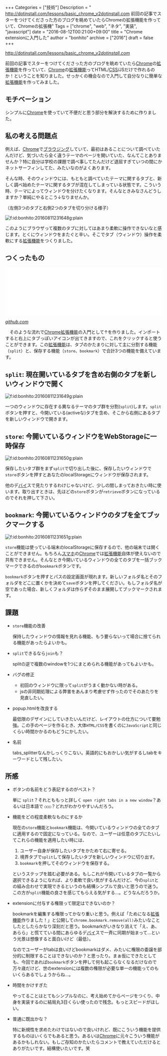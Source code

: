 +++
Categories = ["技術"]
Description = " http://dotinstall.com/lessons/basic_chrome_v2dotinstall.com  前回の記事でスターをつけてくださった方のブログを眺めていたらChromeの拡張機能を作っていて、Chromeの拡張機"
Tags = ["chrome", "web", "ネタ", "実装", "javascript"]
date = "2016-08-12T00:21:00+09:00"
title = "Chrome extensionに入門した"
author = "bonhito"
archive = ["2016"]
draft = false
+++

<body>
<p><a href="http://dotinstall.com/lessons/basic_chrome_v2">http://dotinstall.com/lessons/basic_chrome_v2</a><cite class="hatena-citation"><a href="http://dotinstall.com/lessons/basic_chrome_v2">dotinstall.com</a></cite></p>

<p>前回の記事でスターをつけてくださった方のブログを眺めていたら<a class="keyword" href="http://d.hatena.ne.jp/keyword/Chrome">Chrome</a>の<a class="keyword" href="http://d.hatena.ne.jp/keyword/%B3%C8%C4%A5%B5%A1%C7%BD">拡張機能</a>を作っていて、<a class="keyword" href="http://d.hatena.ne.jp/keyword/Chrome">Chrome</a>の<a class="keyword" href="http://d.hatena.ne.jp/keyword/%B3%C8%C4%A5%B5%A1%C7%BD">拡張機能</a>ってHTML/<a class="keyword" href="http://d.hatena.ne.jp/keyword/CSS">CSS</a>/JSだけで作れるのか！ということを知りました。せっかくの機会なので入門して自分なりに簡単な<a class="keyword" href="http://d.hatena.ne.jp/keyword/%B3%C8%C4%A5%B5%A1%C7%BD">拡張機能</a>を作ってみました。</p>

<h2>モチベーション</h2>

<p>シンプルに<a class="keyword" href="http://d.hatena.ne.jp/keyword/Chrome">Chrome</a>を使っていて不便だと思う部分を解決するために作りました。</p>

<h2>私の考える問題点</h2>

<p>例えば、<a class="keyword" href="http://d.hatena.ne.jp/keyword/Chrome">Chrome</a>で<a class="keyword" href="http://d.hatena.ne.jp/keyword/%A5%D6%A5%E9%A5%A6%A5%B8%A5%F3%A5%B0">ブラウジング</a>していて、最初はあることについて調べていたんだけど、気づいたら全く違うテーマのページを開いていた、なんてことありませんか？特に自分は学校の課題で調べ事してたんだけど退屈すぎていつの間にかネットサーフィンしてた、みたいなのがよくあります。</p>

<p>そんな時、そのウィンドウには、もともと調べていたテーマに関するタブと、新しく調べ始めたテーマに関するタブが混在してしまっている状態です。こういう時、テーマによってウィンドウを分けたくなります。そんなときみなさんどうしますか？単純にやるとこう↓なりませんか。</p>

<p>（左側3つのタブと右側2つのタブを切り分ける様子）</p>

<p><span itemscope itemtype="http://schema.org/Photograph"><img src="https://cdn-ak.f.st-hatena.com/images/fotolife/b/bonhito/20160811/20160811231648.gif" alt="f:id:bonhito:20160811231648g:plain" title="f:id:bonhito:20160811231648g:plain" class="hatena-fotolife" itemprop="image"></span></p>

<p>このようにブラウザって複数のタブに対してはあまり柔軟に操作できないなと感じます。とくにウィンドウをまたぐと辛い。そこでタブ（ウィンドウ）操作を柔軟にする<a class="keyword" href="http://d.hatena.ne.jp/keyword/%B3%C8%C4%A5%B5%A1%C7%BD">拡張機能</a>をつくりました。
　</p>

<h2>つくったもの</h2>

<p><iframe src="//hatenablog-parts.com/embed?url=https%3A%2F%2Fgithub.com%2Fpiyo56%2Ftabs_splitter" title="piyo56/tabs_splitter" class="embed-card embed-webcard" scrolling="no" frameborder="0" style="display: block; width: 100%; height: 155px; max-width: 500px; margin: 10px 0px;"></iframe><cite class="hatena-citation"><a href="https://github.com/piyo56/tabs_splitter">github.com</a></cite></p>

<p>　そのような流れで<a class="keyword" href="http://d.hatena.ne.jp/keyword/Chrome">Chrome</a><a class="keyword" href="http://d.hatena.ne.jp/keyword/%B3%C8%C4%A5%B5%A1%C7%BD">拡張機能</a>の入門として↑を作りました。インポートすると右上にタブっぽいアイコンが出てきますので、これをクリックすると使うことができます。この<a class="keyword" href="http://d.hatena.ne.jp/keyword/%B3%C8%C4%A5%B5%A1%C7%BD">拡張機能</a>は、タブのかたまりに対して主に分割する機能（<code>split</code>）と、保存する機能（<code>store</code>、<code>bookmark</code>）で合計3つの機能を備えています。</p>

<h2>
<code>split</code>: 現在開いているタブを含め右側のタブを新しいウィンドウで開く</h2>

<p><span itemscope itemtype="http://schema.org/Photograph"><img src="https://cdn-ak.f.st-hatena.com/images/fotolife/b/bonhito/20160811/20160811231649.gif" alt="f:id:bonhito:20160811231649g:plain" title="f:id:bonhito:20160811231649g:plain" class="hatena-fotolife" itemprop="image"></span></p>

<p>一つのウィンドウに存在する異なるテーマのタブ群を分割(<code>split</code>)します。<code>split</code>ボタンを押すと、今開いている(activeな)タブを含め、そこから右側にあるタブを新しいウィンドウで開きます。</p>

<h2>
<code>store</code>: 今開いているウィンドウをWebStorageに一時保存</h2>

<p><span itemscope itemtype="http://schema.org/Photograph"><img src="https://cdn-ak.f.st-hatena.com/images/fotolife/b/bonhito/20160811/20160811231650.gif" alt="f:id:bonhito:20160811231650g:plain" title="f:id:bonhito:20160811231650g:plain" class="hatena-fotolife" itemprop="image"></span></p>

<p>保存したいタブ群をまず<code>split</code>で切り出した後に、保存したいウィンドウで<code>store</code>ボタンを押すとあなたのlocalStorageにウィンドウが保存されます。</p>

<p>他のデ<a class="keyword" href="http://d.hatena.ne.jp/keyword/%A5%D0%A5%A4">バイ</a>スで見たりするわけじゃないけど、少しの間しまっておきたい時に使います。取り出すときは、先ほどの<code>store</code>ボタンが<code>retrieve</code>ボタンになっているのでそれを押して下さい。</p>

<h2>
<code>bookmark</code>: 今開いているウィンドウのタブを全てブックマークする</h2>

<p><span itemscope itemtype="http://schema.org/Photograph"><img src="https://cdn-ak.f.st-hatena.com/images/fotolife/b/bonhito/20160811/20160811231651.gif" alt="f:id:bonhito:20160811231651g:plain" title="f:id:bonhito:20160811231651g:plain" class="hatena-fotolife" itemprop="image"></span></p>

<p><code>store</code>機能は使っている端末のlocalStorageに保存するので、他の端末では開くことができません。もちろん<a class="keyword" href="http://d.hatena.ne.jp/keyword/%A5%B9%A5%DE%A5%DB">スマホ</a>の<a class="keyword" href="http://d.hatena.ne.jp/keyword/Chrome">Chrome</a>では<a class="keyword" href="http://d.hatena.ne.jp/keyword/%B3%C8%C4%A5%B5%A1%C7%BD">拡張機能</a>自体が使えないので共有できません。そんなとき今開いているウィンドウの全てのタブを一括ブックマークできるのが<code>bookmark</code>ボタンです。</p>

<p><code>bookmark</code>ボタンを押すとパスの設定画面が現れます。新しいフォルダ名とそのフォルダをどこに置くかを決めて<code>save</code>ボタンを押してください。もしフォルダ名が空であった場合、新しくフォルダは作らずそのまま展開してブックマークされます。</p>

<h2>課題</h2>

<ul>
<li>
<p><code>store</code>機能の改善</p>

<p>  保持したウィンドウの情報を見れる機能、もう要らないって場合に捨てられる機能があったらよいかも。</p>
</li>
<li>
<p><code>split</code>できるなら<code>join</code>も？</p>

<p>  splitの逆で複数のwindowを1つにまとめられる機能があってもよいかも。</p>
</li>
<li>
<p>バグの修正</p>

<ul>
<li>初回のウィンドウに限って<code>split</code>がうまく動かない時がある。</li>
<li>jsの非同期処理による弊害をあんまり考慮せず作ったのでそのあたりを見直したい。</li>
</ul>
</li>
<li>
<p>popup.htmlを改良する</p>

<p>  最低限のデザインにしていきたいんだけど、レイアウトの仕方について要勉強。この手のページを作るとき、大体<code>HTML/CSS</code>を書くのに<code>JavaScript</code>と同じくらい時間かかるのもどうにかしたい。
  　</p>
</li>
<li>
<p>名前</p>

<p>  tabs_splitterなんかしっくりこない。英語的にもおかしい気がするしtabをキーワードとして残したい。</p>
</li>
</ul>


<h2>所感</h2>

<ul>
<li>
<p>ボタンの名前をどう表記するのがベスト？</p>

<p>  単に <code>split</code>？それとももっと詳しく <code>open right tabs in a new window</code>？あるいは日本語で <code>◯◯◯</code>？どれがわかりやすいんだろう。</p>
</li>
<li>
<p>機能をどの程度柔軟なものにするか</p>

<p>  現在の<code>store</code>機能と<code>bookmark</code>機能は、今開いているウィンドウの全てのタブに適用するので固定になっている。なので、ユーザーは任意のタブにたいしてこれらの機能を適用したい時には、</p>

<ol>
<li> ユーザー自身が保存したいタブをかためて右に寄せる。</li>
<li> 境界タブで<code>split</code>して保存したいタブを新しいウィンドウに切り出す。</li>
<li> <code>bookmark</code>を押してそのウィンドウを保存する。</li>
</ol>


<p>  というステップを踏む必要がある。もしこれが今開いているタブの一覧から選択できるようになれば、より柔軟で良い気がするんだけど、今の<code>split</code>との組み合わせで実現できるというのも結構シンプルで良いと思うので迷う。この方が<code>split</code>機能の良さを感じてもらえる気がする...。どうなんだろうか。</p>
</li>
<li>
<p>extensionに付与する権限って限定はできないのか？</p>

<p>  bookmarkを編集する権限ってかなり重いと思う。例えば「ためになる<a class="keyword" href="http://d.hatena.ne.jp/keyword/%B3%C8%C4%A5%B5%A1%C7%BD">拡張機能</a>作りました！」と公開して<code>chrome.bookmark.remove(all)</code>みたいなことしたとしたらかなり深刻だと思う。bookmarkがいきなり消えて「え、あ、あらら」と慌てている間にあらゆるデ<a class="keyword" href="http://d.hatena.ne.jp/keyword/%A5%D0%A5%A4">バイ</a>スで一斉に同期が始まって...という光景は想像すると面白いけど（最低）。</p>

<p>  なのでユーザーがtabは良いけどbookmarkはダメ、みたいに権限の委譲を部分的に制限することはできないのか？と思ったり。まぁ仮にできたとしても、今回であれば<code>bookmark</code>ボタンを押して何も起こらなくなるだけなので万々歳だけど、世のextensionには複数の権限が必要な単一の機能ってのもいくらあるでしょうからね…。</p>
</li>
<li>
<p>時間をかけすぎた</p>

<p>   やってることはとてもシンプルなのに、考え始めてからページをつくり、中身を実装するのに結局丸3日くらい使ったので残念。もっとスピードがほしい。</p>
</li>
<li>
<p>普通に既出かな？</p>

<p>  特に新規性を求めたわけではないので良いけれど、既にこういう機能を提供するものはいくらでもあると思う。あるいは<a class="keyword" href="http://d.hatena.ne.jp/keyword/Chrome">Chrome</a>に元々こういう機能があるかもしれない。もしご存知のかたいたらコメントで教えていただけるとありがたいです。結構使いたいです。笑</p>
</li>
</ul>

</body>
